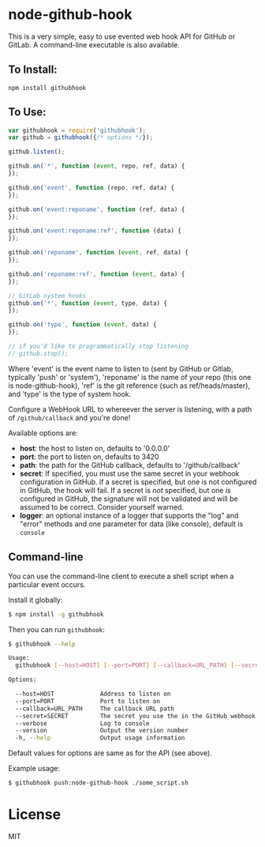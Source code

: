 node-github-hook
================

This is a very simple, easy to use evented web hook API for GitHub or GitLab. A command-line executable is also available.

To Install:
-----------
```
npm install githubhook
```

To Use:
-------

```javascript
var githubhook = require('githubhook');
var github = githubhook({/* options */});

github.listen();

github.on('*', function (event, repo, ref, data) {
});

github.on('event', function (repo, ref, data) {
});

github.on('event:reponame', function (ref, data) {
});

github.on('event:reponame:ref', function (data) {
});

github.on('reponame', function (event, ref, data) {
});

github.on('reponame:ref', function (event, data) {
});

// GitLab system hooks
github.on('*', function (event, type, data) {
});

github.on('type', function (event, data) {
});

// if you'd like to programmatically stop listening
// github.stop();
```

Where 'event' is the event name to listen to (sent by GitHub or Gitlab, typically 'push' or 'system'), 'reponame' is the name of your repo (this one is node-github-hook), 'ref' is the git reference (such as ref/heads/master), and 'type' is the type of system hook.

Configure a WebHook URL to whereever the server is listening, with a path of ```/github/callback``` and you're done!

Available options are:

* **host**: the host to listen on, defaults to '0.0.0.0'
* **port**: the port to listen on, defaults to 3420
* **path**: the path for the GitHub callback, defaults to '/github/callback'
* **secret**: If specified, you must use the same secret in your webhook configuration in GitHub. if a secret is specified, but one is not configured in GitHub, the hook will fail. If a secret is *not* specified, but one *is* configured in GitHub, the signature will not be validated and will be assumed to be correct. Consider yourself warned.
* **logger**: an optional instance of a logger that supports the "log" and "error" methods and one parameter for data (like console), default is `console`


Command-line
-------------

You can use the command-line client to execute a shell script when a particular 
event occurs.

Install it globally:

```bash
$ npm install -g githubhook
```

Then you can run `githubhook`:

```bash
$ githubhook --help

Usage:
  githubhook [--host=HOST] [--port=PORT] [--callback=URL_PATH] [--secret=SECRET] [--verbose] <trigger> <script>

Options:

  --host=HOST             Address to listen on
  --port=PORT             Port to listen on
  --callback=URL_PATH     The callback URL path
  --secret=SECRET         The secret you use the in the GitHub webhook config
  --verbose               Log to console
  --version               Output the version number
  -h, --help              Output usage information
```

Default values for options are same as for the API (see above).

Example usage:

```bash
$ githubhook push:node-github-hook ./some_script.sh
```


License
=======

MIT
